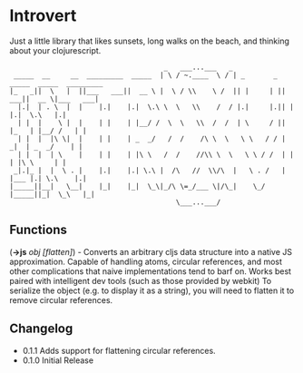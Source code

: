 Introvert
==============
Just a little library that likes sunsets, long walks on the beach, and thinking about your clojurescript.

                                          _   ___...___   _
     _____  __     __  _________  _____  | \ / ~.____  \ / | _       _  _____  _____  _________
    |_   _||  \   |  ||___   ___||  __ \ |  \ / \\    \ /  || |     | ||  ___||  __ \|___   ___|
      |.|  | . \  |  |    |.|    |.|  \.\ \  \   \\    /  / |.|     |.|| |    |.|  \.\   |.|
      | |  |    \ |  |    | |    | |__/ /  \  \   \\  /  /  | \     / || |_   | |__/ /   | |
      | |  |  |\ \|  |    | |    | _  _/   /  /    /\ \  \   \ \   / / |  _|  | _  _/    | |
      | |  |  | \    |    | |    | |\ \   /  /    //\\ \  \   \ \ / /  | |    | |\ \     | |
     _|.|_ |  |  \ . |    |.|    |.| \.\ |  /\   //  \\/\  |   \ . /   | |___ |.| \.\    |.|
    |_____||__|   \__|    |_|    |_|  \_\|_/\ \=_/___ \|/\_|    \_/    |_____||_|  \_\   |_|
                                             \___...___/


## Functions
(**->js** _obj_ _[flatten]_) - Converts an arbitrary cljs data structure into a native JS approximation. Capable of handling atoms, circular references, and most other complications that naive implementations tend to barf on. Works best paired with intelligent dev tools (such as those provided by webkit) To serialize the object (e.g. to display it as a string), you will need to flatten it to remove circular references.

## Changelog
* 0.1.1 Adds support for flattening circular references.
* 0.1.0 Initial Release
